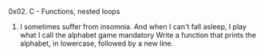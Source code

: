 0x02. C - Functions, nested loops
1. I sometimes suffer from insomnia. And when I can't fall asleep, I play what I call the alphabet game
mandatory
Write a function that prints the alphabet, in lowercase, followed by a new line.

